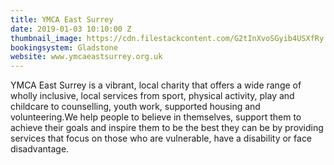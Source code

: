 ```yaml
---
title: YMCA East Surrey
date: 2019-01-03 10:10:00 Z
thumbnail_image: https://cdn.filestackcontent.com/G2tInXvoSGyib4USXfRy
bookingsystem: Gladstone
website: www.ymcaeastsurrey.org.uk
---
```


YMCA East Surrey is a vibrant, local charity that offers a wide range of wholly inclusive, local services from sport, physical activity, play and childcare to counselling, youth work, supported housing and volunteering.We help people to believe in themselves, support them to achieve their goals and inspire them to be the best they can be by providing services that focus on those who are vulnerable, have a disability or face disadvantage.